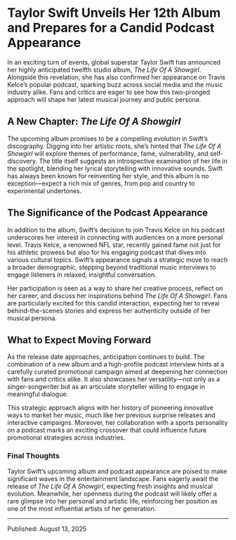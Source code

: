 # Taylor Swift Unveils Her 12th Album and Prepares for a Candid Podcast Appearance

In an exciting turn of events, global superstar Taylor Swift has announced her highly anticipated twelfth studio album, *The Life Of A Showgirl*. Alongside this revelation, she has also confirmed her appearance on Travis Kelce’s popular podcast, sparking buzz across social media and the music industry alike. Fans and critics are eager to see how this two-pronged approach will shape her latest musical journey and public persona.

## A New Chapter: *The Life Of A Showgirl*

The upcoming album promises to be a compelling evolution in Swift’s discography. Digging into her artistic roots, she’s hinted that *The Life Of A Showgirl* will explore themes of performance, fame, vulnerability, and self-discovery. The title itself suggests an introspective examination of her life in the spotlight, blending her lyrical storytelling with innovative sounds. Swift has always been known for reinventing her style, and this album is no exception—expect a rich mix of genres, from pop and country to experimental undertones.

## The Significance of the Podcast Appearance

In addition to the album, Swift’s decision to join Travis Kelce on his podcast underscores her interest in connecting with audiences on a more personal level. Travis Kelce, a renowned NFL star, recently gained fame not just for his athletic prowess but also for his engaging podcast that dives into various cultural topics. Swift’s appearance signals a strategic move to reach a broader demographic, stepping beyond traditional music interviews to engage listeners in relaxed, insightful conversation.

Her participation is seen as a way to share her creative process, reflect on her career, and discuss her inspirations behind *The Life Of A Showgirl*. Fans are particularly excited for this candid interaction, expecting her to reveal behind-the-scenes stories and express her authenticity outside of her musical persona.

## What to Expect Moving Forward

As the release date approaches, anticipation continues to build. The combination of a new album and a high-profile podcast interview hints at a carefully curated promotional campaign aimed at deepening her connection with fans and critics alike. It also showcases her versatility—not only as a singer-songwriter but as an articulate storyteller willing to engage in meaningful dialogue.

This strategic approach aligns with her history of pioneering innovative ways to market her music, much like her previous surprise releases and interactive campaigns. Moreover, her collaboration with a sports personality on a podcast marks an exciting crossover that could influence future promotional strategies across industries.

### Final Thoughts

Taylor Swift’s upcoming album and podcast appearance are poised to make significant waves in the entertainment landscape. Fans eagerly await the release of *The Life Of A Showgirl*, expecting fresh insights and musical evolution. Meanwhile, her openness during the podcast will likely offer a rare glimpse into her personal and artistic life, reinforcing her position as one of the most influential artists of her generation.

---

Published: August 13, 2025
